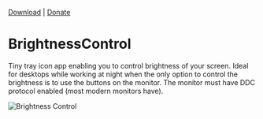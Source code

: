 [Download](https://github.com/poulicek/BrightnessControl/releases/download/v1.0/BrightnessControl.exe) | [Donate](https://www.paypal.com/cgi-bin/webscr?cmd=_donations&business=K89SHUV6EU49A&lc=CZ&item_name=Brightness%20Control&currency_code=USD&bn=PP%2dDonationsBF%3abtn_donateCC_LG%2egif%3aNonHosted
)

# BrightnessControl

Tiny tray icon app enabling you to control brightness of your screen. Ideal for desktops while working at night when the only option to control the brightness is to use the buttons on the monitor. The monitor must have DDC protocol enabled (most modern monitors have).

![Brightness Control](https://raw.githubusercontent.com/poulicek/BrightnessControl/master/Resources/menu2.png)
